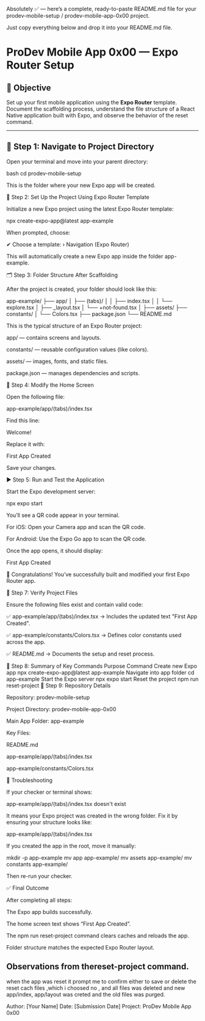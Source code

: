 Absolutely ✅ — here’s a complete, ready-to-paste README.md file for your prodev-mobile-setup / prodev-mobile-app-0x00 project.

Just copy everything below and drop it into your README.md file.

# ProDev Mobile App 0x00 — Expo Router Setup

## 📘 Objective
Set up your first mobile application using the **Expo Router** template.  
Document the scaffolding process, understand the file structure of a React Native application built with Expo, and observe the behavior of the reset command.

---

## 🧭 Step 1: Navigate to Project Directory

Open your terminal and move into your parent directory:

bash
cd prodev-mobile-setup


This is the folder where your new Expo app will be created.

🚀 Step 2: Set Up the Project Using Expo Router Template

Initialize a new Expo project using the latest Expo Router template:

npx create-expo-app@latest app-example


When prompted, choose:

✔ Choose a template: › Navigation (Expo Router)


This will automatically create a new Expo app inside the folder app-example.

🗂️ Step 3: Folder Structure After Scaffolding

After the project is created, your folder should look like this:

app-example/
├── app/
│   ├── (tabs)/
│   │   ├── index.tsx
│   │   └── explore.tsx
│   ├── _layout.tsx
│   └── +not-found.tsx
│
├── assets/
├── constants/
│   └── Colors.tsx
├── package.json
└── README.md


This is the typical structure of an Expo Router project:

app/ — contains screens and layouts.

constants/ — reusable configuration values (like colors).

assets/ — images, fonts, and static files.

package.json — manages dependencies and scripts.

📝 Step 4: Modify the Home Screen

Open the following file:

app-example/app/(tabs)/index.tsx


Find this line:

<Text style={styles.title}>Welcome!</Text>


Replace it with:

<Text style={styles.title}>First App Created</Text>


Save your changes.

▶️ Step 5: Run and Test the Application

Start the Expo development server:

npx expo start


You’ll see a QR code appear in your terminal.

For iOS: Open your Camera app and scan the QR code.

For Android: Use the Expo Go app to scan the QR code.

Once the app opens, it should display:

First App Created


🎉 Congratulations! You’ve successfully built and modified your first Expo Router app.


🧩 Step 7: Verify Project Files

Ensure the following files exist and contain valid code:

✅ app-example/app/(tabs)/index.tsx
→ Includes the updated text "First App Created".

✅ app-example/constants/Colors.tsx
→ Defines color constants used across the app.

✅ README.md
→ Documents the setup and reset process.

🧾 Step 8: Summary of Key Commands
Purpose	Command
Create new Expo app	npx create-expo-app@latest app-example
Navigate into app folder	cd app-example
Start the Expo server	npx expo start
Reset the project	npm run reset-project
🧱 Step 9: Repository Details

Repository: prodev-mobile-setup

Project Directory: prodev-mobile-app-0x00

Main App Folder: app-example

Key Files:

README.md

app-example/app/(tabs)/index.tsx

app-example/constants/Colors.tsx

🔧 Troubleshooting

If your checker or terminal shows:

app-example/app/(tabs)/index.tsx doesn't exist

It means your Expo project was created in the wrong folder.
Fix it by ensuring your structure looks like:

app-example/app/(tabs)/index.tsx


If you created the app in the root, move it manually:

mkdir -p app-example
mv app app-example/
mv assets app-example/
mv constants app-example/


Then re-run your checker.

✅ Final Outcome

After completing all steps:

The Expo app builds successfully.

The home screen text shows “First App Created”.

The npm run reset-project command clears caches and reloads the app.

Folder structure matches the expected Expo Router layout.



## Observations from thereset-project command.

when the app was reset it prompt me to confirm either to save or delete the reset cach files ,which i choosed no , and all files was deleted and new app/index, app/layout was creted and the old files was purged.

Author: [Your Name]
Date: [Submission Date]
Project: ProDev Mobile App 0x00